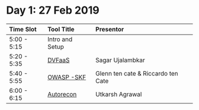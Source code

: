 # Day 1: 27 Feb 2019

| **Time Slot** | **Tool Title** | **Presentor** |
| :--- | :--- | :--- |
| 5:00 - 5:15 | Intro and Setup |  |
| 5:20 - 5:35 | [DVFaaS](https://github.com/we45/DVFaaS-Damn-Vulnerable-Functions-as-a-Service) | Sagar Ujalambkar |
| 5:40 - 5:55 | [OWASP -SKF](https://www.owasp.org/index.php/OWASP_Security_Knowledge_Framework) | Glenn ten cate & Riccardo ten Cate |
| 6:00 - 6:15 | [Autorecon](https://github.com/agrawalsmart7/AutoRecon) | Utkarsh Agrawal |



